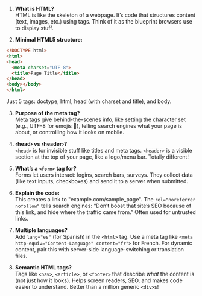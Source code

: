 1. **What is HTML?**  
HTML is like the skeleton of a webpage. It’s code that structures content (text, images, etc.) using tags. Think of it as the blueprint browsers use to display stuff.  

2. **Minimal HTML5 structure:**  
```html
<!DOCTYPE html>
<html>
<head>
  <meta charset="UTF-8">
  <title>Page Title</title>
</head>
<body></body>
</html>
```  
Just 5 tags: doctype, html, head (with charset and title), and body.

3. **Purpose of the meta tag?**  
Meta tags give behind-the-scenes info, like setting the character set (e.g., UTF-8 for emojis 🌟), telling search engines what your page is about, or controlling how it looks on mobile.

4. **‹head› vs ‹header›?**  
`<head>` is for invisible stuff like titles and meta tags. `<header>` is a visible section at the top of your page, like a logo/menu bar. Totally different!

5. **What’s a `<form>` tag for?**  
Forms let users interact: logins, search bars, surveys. They collect data (like text inputs, checkboxes) and send it to a server when submitted.

6. **Explain the code:**  
This creates a link to "example.com/sample_page". The `rel="noreferrer nofollow"` tells search engines: “Don’t boost that site’s SEO because of this link, and hide where the traffic came from.” Often used for untrusted links.

7. **Multiple languages?**  
Add `lang="es"` (for Spanish) in the `<html>` tag. Use a meta tag like `<meta http-equiv="Content-Language" content="fr">` for French. For dynamic content, pair this with server-side language-switching or translation files.

8. **Semantic HTML tags?**  
Tags like `<nav>`, `<article>`, or `<footer>` that describe *what* the content is (not just how it looks). Helps screen readers, SEO, and makes code easier to understand. Better than a million generic `<div>`s!